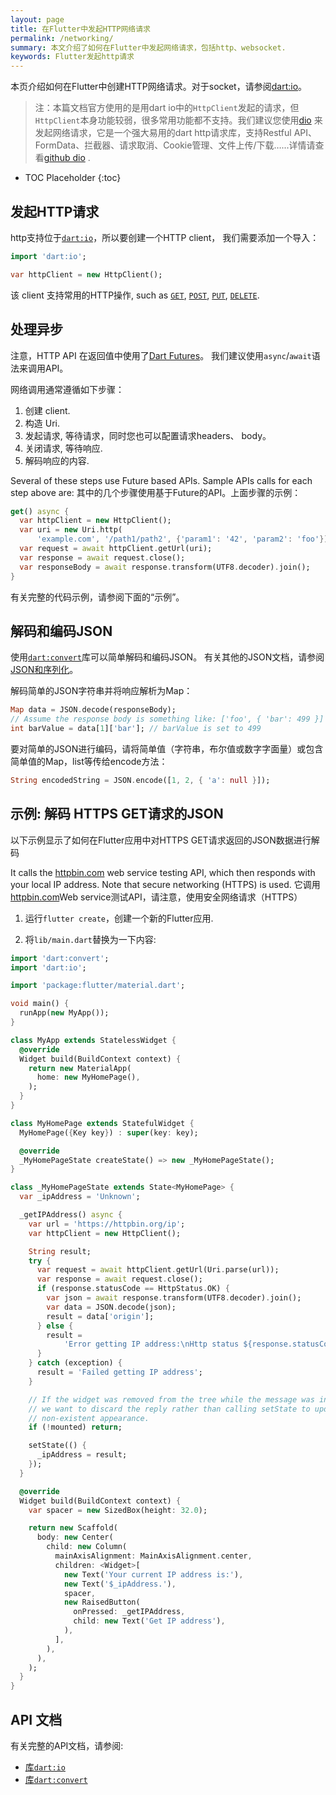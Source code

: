 ```yaml
---
layout: page
title: 在Flutter中发起HTTP网络请求
permalink: /networking/
summary: 本文介绍了如何在Flutter中发起网络请求，包括http、websocket.
keywords: Flutter发起http请求
---
```


本页介绍如何在Flutter中创建HTTP网络请求。对于socket，请参阅[dart:io][dartio]。

> 注：本篇文档官方使用的是用dart io中的`HttpClient`发起的请求，但`HttpClient`本身功能较弱，很多常用功能都不支持。我们建议您使用[dio](https://github.com/flutterchina/dio) 来发起网络请求，它是一个强大易用的dart http请求库，支持Restful API、FormData、拦截器、请求取消、Cookie管理、文件上传/下载…...详情请查看[github dio](https://github.com/flutterchina/dio) .


* TOC Placeholder
{:toc}

## 发起HTTP请求

http支持位于[`dart:io`][dartio]，所以要创建一个HTTP client， 我们需要添加一个导入：
<!-- skip -->
```dart
import 'dart:io';

var httpClient = new HttpClient();
```

该 client 支持常用的HTTP操作, such as [`GET`][get],
[`POST`][post], [`PUT`][put], [`DELETE`][delete].  

## 处理异步

注意，HTTP API 在返回值中使用了[Dart Futures](https://www.dartlang.org/tutorials/language/futures)。
我们建议使用`async`/`await`语法来调用API。

网络调用通常遵循如下步骤：

1. 创建 client.
2. 构造 Uri.
3. 发起请求, 等待请求，同时您也可以配置请求headers、 body。
4. 关闭请求, 等待响应.
5. 解码响应的内容.

Several of these steps use Future based APIs. Sample APIs calls for each step
above are:
其中的几个步骤使用基于Future的API。上面步骤的示例：

<!-- skip -->
```dart
get() async {
  var httpClient = new HttpClient();
  var uri = new Uri.http(
      'example.com', '/path1/path2', {'param1': '42', 'param2': 'foo'});
  var request = await httpClient.getUrl(uri);
  var response = await request.close();
  var responseBody = await response.transform(UTF8.decoder).join();
}
```

有关完整的代码示例，请参阅下面的“示例”。

## 解码和编码JSON

使用[`dart:convert`](https://docs.flutter.io/flutter/dart-convert/dart-convert-library.html)库可以简单解码和编码JSON。
有关其他的JSON文档，请参阅[JSON和序列化](/json/)。

解码简单的JSON字符串并将响应解析为Map：

<!-- skip -->
```dart
Map data = JSON.decode(responseBody);
// Assume the response body is something like: ['foo', { 'bar': 499 }]
int barValue = data[1]['bar']; // barValue is set to 499
```

要对简单的JSON进行编码，请将简单值（字符串，布尔值或数字字面量）或包含简单值的Map，list等传给encode方法：

<!-- skip -->
```dart
String encodedString = JSON.encode([1, 2, { 'a': null }]);
```

## 示例: 解码 HTTPS GET请求的JSON

以下示例显示了如何在Flutter应用中对HTTPS GET请求返回的JSON数据进行解码

It calls the [httpbin.com](https://httpbin.com) web service testing API,
which then responds with your local IP address. Note that secure
networking (HTTPS) is used.
它调用[httpbin.com](https://httpbin.com)Web service测试API，请注意，使用安全网络请求（HTTPS）

1. 运行`flutter create`，创建一个新的Flutter应用.

1. 将`lib/main.dart`替换为一下内容:

```dart
import 'dart:convert';
import 'dart:io';

import 'package:flutter/material.dart';

void main() {
  runApp(new MyApp());
}

class MyApp extends StatelessWidget {
  @override
  Widget build(BuildContext context) {
    return new MaterialApp(
      home: new MyHomePage(),
    );
  }
}

class MyHomePage extends StatefulWidget {
  MyHomePage({Key key}) : super(key: key);

  @override
  _MyHomePageState createState() => new _MyHomePageState();
}

class _MyHomePageState extends State<MyHomePage> {
  var _ipAddress = 'Unknown';

  _getIPAddress() async {
    var url = 'https://httpbin.org/ip';
    var httpClient = new HttpClient();

    String result;
    try {
      var request = await httpClient.getUrl(Uri.parse(url));
      var response = await request.close();
      if (response.statusCode == HttpStatus.OK) {
        var json = await response.transform(UTF8.decoder).join();
        var data = JSON.decode(json);
        result = data['origin'];
      } else {
        result =
            'Error getting IP address:\nHttp status ${response.statusCode}';
      }
    } catch (exception) {
      result = 'Failed getting IP address';
    }

    // If the widget was removed from the tree while the message was in flight,
    // we want to discard the reply rather than calling setState to update our
    // non-existent appearance.
    if (!mounted) return;

    setState(() {
      _ipAddress = result;
    });
  }

  @override
  Widget build(BuildContext context) {
    var spacer = new SizedBox(height: 32.0);

    return new Scaffold(
      body: new Center(
        child: new Column(
          mainAxisAlignment: MainAxisAlignment.center,
          children: <Widget>[
            new Text('Your current IP address is:'),
            new Text('$_ipAddress.'),
            spacer,
            new RaisedButton(
              onPressed: _getIPAddress,
              child: new Text('Get IP address'),
            ),
          ],
        ),
      ),
    );
  }
}
```

## API 文档

有关完整的API文档，请参阅:

  * [库`dart:io`][dartio]
  * [库`dart:convert`][convert]

[dartio]:     https://docs.flutter.io/flutter/dart-io/dart-io-library.html
[convert]:    https://docs.flutter.io/flutter/dart-convert/dart-convert-library.html
[client]:     https://docs.flutter.io/flutter/dart-io/HttpClient-class.html
[get]:        https://docs.flutter.io/flutter/dart-io/HttpClient/getUrl.html
[post]:       https://docs.flutter.io/flutter/dart-io/HttpClient/postUrl.html
[put]:        https://docs.flutter.io/flutter/dart-io/HttpClient/putUrl.html
[delete]:     https://docs.flutter.io/flutter/dart-io/HttpClient/deleteUrl.html
